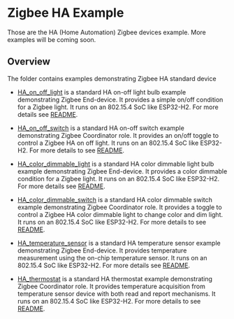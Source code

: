 # Zigbee HA Example

Those are the HA (Home Automation) Zigbee devices example. More examples will be coming soon.

## Overview

The folder contains examples demonstrating Zigbee HA standard device

* [HA_on_off_light](HA_on_off_light) is a standard HA on-off light bulb example demonstrating Zigbee End-device. It provides a simple on/off condition for a Zigbee light. It runs on an 802.15.4 SoC like ESP32-H2. For more details see [README](HA_on_off_light/README.md).

* [HA_on_off_switch](HA_on_off_switch) is a standard HA on-off switch example demonstrating Zigbee Coordinator role. It provides an on/off toggle to control a Zigbee HA on off light. It runs on an 802.15.4 SoC like ESP32-H2. For more details to see [README](HA_on_off_switch/README.md).

* [HA_color_dimmable_light](HA_color_dimmable_light) is a standard HA color dimmable light bulb example demonstrating Zigbee End-device. It provides a color dimmable condition for a Zigbee light. It runs on an 802.15.4 SoC like ESP32-H2. For more details see [README](HA_color_dimmable_light/README.md).

* [HA_color_dimmable_switch](HA_color_dimmable_switch) is a standard HA color dimmable switch example demonstrating Zigbee Coordinator role. It provides a toggle to control a Zigbee HA color dimmable light to change color and dim light. It runs on an 802.15.4 SoC like ESP32-H2. For more details to see [README](HA_color_dimmable_switch/README.md).

* [HA_temperature_sensor](HA_temperature_sensor) is a standard HA temperature sensor example demonstrating Zigbee End-device. It provides temperature measurement using the on-chip temperature sensor. It runs on an 802.15.4 SoC like ESP32-H2. For more details see [README](HA_temperature_sensor/README.md).

* [HA_thermostat](HA_thermostat) is a standard HA thermostat example demonstrating Zigbee Coordinator role. It provides temperature acquisition from temperature sensor device with both read and report mechanisms. It runs on an 802.15.4 SoC like ESP32-H2. For more details to see [README](HA_thermostat/README.md).
